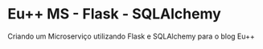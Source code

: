 # Eu++ MS - Flask - SQLAlchemy
Criando um Microserviço utilizando Flask e SQLAlchemy para o blog Eu++
